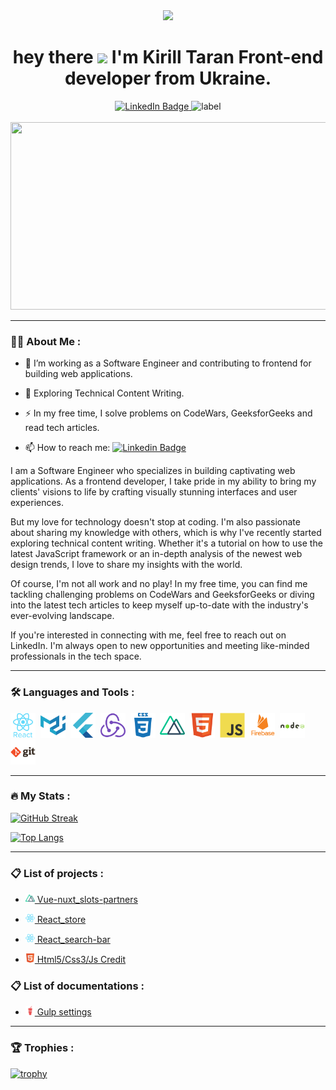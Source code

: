 <div id="header" align="center">
  <img src="https://media.giphy.com/media/cmCEsJZHYBPels360q/giphy.gif" width="200"/>
</div>

<h1 align="center">
  hey there
  <img src="https://media.giphy.com/media/hvRJCLFzcasrR4ia7z/giphy.gif" width="30px"/>
 I'm Kirill Taran Front-end developer from Ukraine.
</h1>

<div align="center">
  <a href="https://www.linkedin.com/in/kirill-taran/" target="_blank">
    <img src="https://img.shields.io/badge/LinkedIn-blue?style=for-the-badge&logo=linkedin&logoColor=white" alt="LinkedIn Badge"/>
  </a>
   <img src="https://komarev.com/ghpvc/?username=thekirilltaran&style=flat-square&color=blue" height="28" alt="label"/>
</div>

<br>

<div align="center">
  <img width="600" height="300" src="https://media.giphy.com/media/l3V0DKL9Jhyz8nKog/giphy.gif"/>
</div>

---

### :man_technologist: About Me :
- :telescope: I’m working as a Software Engineer and contributing to frontend for building web applications.

- :seedling: Exploring Technical Content Writing.

- :zap: In my free time, I solve problems on CodeWars, GeeksforGeeks and read tech articles.

- :mailbox: How to reach me: [![Linkedin Badge](https://img.shields.io/badge/-KirillTaran-blue?style=flat&logo=Linkedin&logoColor=white)](https://www.linkedin.com/in/kirill-taran/)

<p>I am a Software Engineer who specializes in building captivating web applications. As a frontend developer, I take pride in my ability to bring my clients' visions to life by crafting visually stunning interfaces and user experiences.</p>

<p>But my love for technology doesn't stop at coding. I'm also passionate about sharing my knowledge with others, which is why I've recently started exploring technical content writing. Whether it's a tutorial on how to use the latest JavaScript framework or an in-depth analysis of the newest web design trends, I love to share my insights with the world.</p>

<p>Of course, I'm not all work and no play! In my free time, you can find me tackling challenging problems on CodeWars and GeeksforGeeks or diving into the latest tech articles to keep myself up-to-date with the industry's ever-evolving landscape.</p>

<p>If you're interested in connecting with me, feel free to reach out on LinkedIn. I'm always open to new opportunities and meeting like-minded professionals in the tech space.</p>

---

### :hammer_and_wrench: Languages and Tools :
<div>
  <img src="https://github.com/devicons/devicon/blob/master/icons/react/react-original-wordmark.svg" title="React" alt="React" width="40" height="40"/>&nbsp;
  <img src="https://github.com/devicons/devicon/blob/master/icons/materialui/materialui-original.svg" title="Material UI" alt="Material UI" width="40" height="40"/>&nbsp;
  <img src="https://github.com/devicons/devicon/blob/master/icons/flutter/flutter-original.svg" title="Flutter" alt="Flutter" width="40" height="40"/>&nbsp;
  <img src="https://github.com/devicons/devicon/blob/master/icons/redux/redux-original.svg" title="Redux" alt="Redux " width="40" height="40"/>&nbsp;
  <img src="https://github.com/devicons/devicon/blob/master/icons/css3/css3-plain-wordmark.svg"  title="CSS3" alt="CSS" width="40" height="40"/>&nbsp;
  <img src="https://github.com/devicons/devicon/blob/master/icons/nuxtjs/nuxtjs-original.svg" title="HTML5" alt="HTML" width="40" height="40"/>&nbsp;
  <img src="https://github.com/devicons/devicon/blob/master/icons/html5/html5-original.svg" title="HTML5" alt="HTML" width="40" height="40"/>&nbsp;
  <img src="https://github.com/devicons/devicon/blob/master/icons/javascript/javascript-original.svg" title="JavaScript" alt="JavaScript" width="40" height="40"/>&nbsp;
  <img src="https://github.com/devicons/devicon/blob/master/icons/firebase/firebase-plain-wordmark.svg" title="Firebase" alt="Firebase" width="40" height="40"/>&nbsp;
  <img src="https://github.com/devicons/devicon/blob/master/icons/nodejs/nodejs-original-wordmark.svg" title="NodeJS" alt="NodeJS" width="40" height="40"/>&nbsp;
  <img src="https://github.com/devicons/devicon/blob/master/icons/git/git-original-wordmark.svg" title="Git" **alt="Git" width="40" height="40"/>
</div>

---

### :fire: My Stats :

[![GitHub Streak](http://github-readme-streak-stats.herokuapp.com?user=thekirilltaran&theme=dracula&hide_border=true)](https://git.io/streak-stats)

[![Top Langs](https://github-readme-stats.vercel.app/api/top-langs/?username=thekirilltaran&theme=dracula&hide_border=true)](https://github.com/anuraghazra/github-readme-stats)

---

### :clipboard: List of projects :
* <a href="https://github.com/thekirilltaran/vue-nuxt_slots-partners" target="_blank">
  <img src="https://github.com/devicons/devicon/blob/master/icons/nuxtjs/nuxtjs-original.svg" title="nuxt" alt="nuxt" width="15" height="15"/> 
  Vue-nuxt_slots-partners
</a>

* <a href="https://github.com/thekirilltaran/react_store" target="_blank">
  <img src="https://github.com/devicons/devicon/blob/master/icons/react/react-original.svg" title="react" alt="react" width="15" height="15"/> 
  React_store
</a>

* <a href="https://github.com/thekirilltaran/react_search-bar" target="_blank">
  <img src="https://github.com/devicons/devicon/blob/master/icons/react/react-original.svg" title="react" alt="react" width="15" height="15"/> 
  React_search-bar
</a>

* <a href="https://github.com/thekirilltaran/html5-css3-js_credit" target="_blank">
  <img src="https://github.com/devicons/devicon/blob/master/icons/html5/html5-original.svg" title="HTML5" alt="HTML" width="15" height="15"/> 
  Html5/Css3/Js Credit
</a>

### :clipboard: List of documentations :
* <a href="https://github.com/thekirilltaran/gulp-settings" target="_blank">
  <img src="https://github.com/devicons/devicon/blob/master/icons/gulp/gulp-plain.svg" title="gulp" alt="gulp" width="15" height="15"/> 
  Gulp settings
</a>

 
---

### :trophy: Trophies :
[![trophy](https://github-profile-trophy.vercel.app/?username=thekirilltaran&theme=dracula&margin-w=15&no-frame=true)](https://github.com/ryo-ma/github-profile-trophy)
